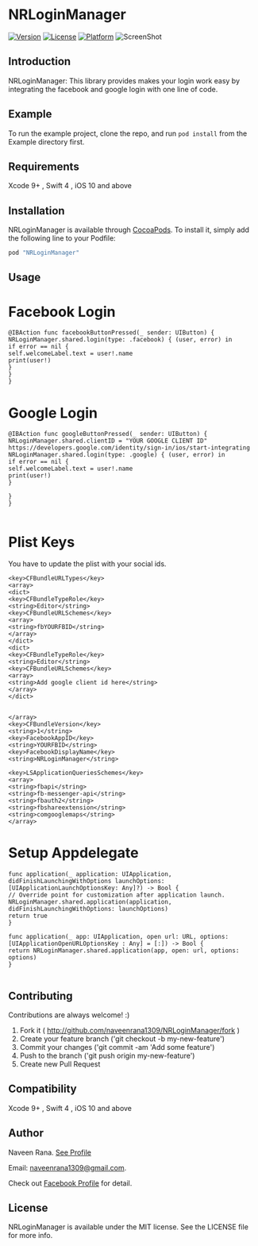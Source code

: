 

# NRLoginManager

[![Version](https://img.shields.io/cocoapods/v/NRLoginManager.svg?style=flat)](http://cocoapods.org/pods/NRLoginManager)
[![License](https://img.shields.io/cocoapods/l/NRLoginManager.svg?style=flat)](http://cocoapods.org/pods/NRLoginManager)
[![Platform](https://img.shields.io/cocoapods/p/NRLoginManager.svg?style=flat)](http://cocoapods.org/pods/NRLoginManager)
![ScreenShot](https://cdn.rawgit.com/naveenrana1309/NRLoginManager/master/Example/sample.png "Screeshot")





## Introduction

NRLoginManager: This library provides makes your login work easy by integrating the facebook and google login with one line of code.


## Example

To run the example project, clone the repo, and run `pod install` from the Example directory first.

## Requirements
Xcode 9+ , Swift 4 , iOS 10 and above

## Installation

NRLoginManager is available through [CocoaPods](http://cocoapods.org). To install
it, simply add the following line to your Podfile:

```ruby
pod "NRLoginManager"
```

## Usage

# Facebook Login
```
@IBAction func facebookButtonPressed(_ sender: UIButton) {
NRLoginManager.shared.login(type: .facebook) { (user, error) in
if error == nil {
self.welcomeLabel.text = user!.name
print(user!)
}
}
}

```

# Google Login

```
@IBAction func googleButtonPressed(_ sender: UIButton) {
NRLoginManager.shared.clientID = "YOUR GOOGLE CLIENT ID" https://developers.google.com/identity/sign-in/ios/start-integrating
NRLoginManager.shared.login(type: .google) { (user, error) in
if error == nil {
self.welcomeLabel.text = user!.name
print(user!)
}

}
}


```

# Plist Keys
You have to update the plist with your social ids.
```
<key>CFBundleURLTypes</key>
<array>
<dict>
<key>CFBundleTypeRole</key>
<string>Editor</string>
<key>CFBundleURLSchemes</key>
<array>
<string>fbYOURFBID</string>
</array>
</dict>
<dict>
<key>CFBundleTypeRole</key>
<string>Editor</string>
<key>CFBundleURLSchemes</key>
<array>
<string>Add google client id here</string>
</array>
</dict>


</array>
<key>CFBundleVersion</key>
<string>1</string>
<key>FacebookAppID</key>
<string>YOURFBID</string>
<key>FacebookDisplayName</key>
<string>NRLoginManager</string>

<key>LSApplicationQueriesSchemes</key>
<array>
<string>fbapi</string>
<string>fb-messenger-api</string>
<string>fbauth2</string>
<string>fbshareextension</string>
<string>comgooglemaps</string>
</array>

```

# Setup Appdelegate

```
func application(_ application: UIApplication, didFinishLaunchingWithOptions launchOptions: [UIApplicationLaunchOptionsKey: Any]?) -> Bool {
// Override point for customization after application launch.
NRLoginManager.shared.application(application, didFinishLaunchingWithOptions: launchOptions)
return true
}

func application(_ app: UIApplication, open url: URL, options: [UIApplicationOpenURLOptionsKey : Any] = [:]) -> Bool {
return NRLoginManager.shared.application(app, open: url, options: options)
}


```

## Contributing

Contributions are always welcome! :)

1. Fork it ( http://github.com/naveenrana1309/NRLoginManager/fork )
2. Create your feature branch ('git checkout -b my-new-feature')
3. Commit your changes ('git commit -am 'Add some feature')
4. Push to the branch ('git push origin my-new-feature')
5. Create new Pull Request

## Compatibility

Xcode 9+ , Swift 4 , iOS 10 and above

## Author

Naveen Rana. [See Profile](https://www.linkedin.com/in/naveenrana1309)

Email: 
naveenrana1309@gmail.com. 

Check out [Facebook Profile](https://www.facebook.com/naveen.rana.146) for detail.

## License

NRLoginManager is available under the MIT license. See the LICENSE file for more info.
